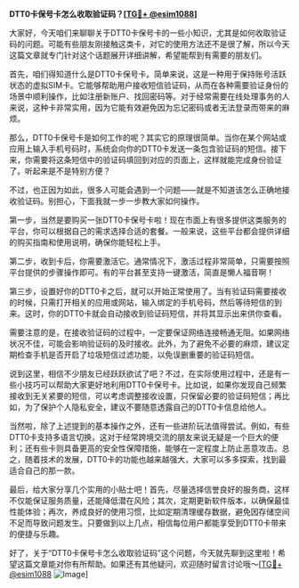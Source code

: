 **DTT0卡保号卡怎么收取验证码？[[TG💪+ @esim1088](https://t.me/s/esim1088)]**

大家好，今天咱们来聊聊关于DTT0卡保号卡的一些小知识，尤其是如何收取验证码的问题。可能有些朋友刚接触这类卡，对它的使用方法还不是很了解，所以今天这篇文章就专门针对这个话题展开详细讲解，希望能帮到有需要的朋友们。

首先，咱们得知道什么是DTT0卡保号卡。简单来说，这是一种用于保持账号活跃状态的虚拟SIM卡。它能够帮助用户接收短信验证码，从而在各种需要验证身份的场景中顺利操作，比如注册新账户、找回密码等。对于经常需要在线处理事务的人来说，这种卡非常实用，因为它能有效避免因为忘记密码或者无法登录而带来的麻烦。

那么，DTT0卡保号卡是如何工作的呢？其实它的原理很简单。当你在某个网站或应用上输入手机号码时，系统会向你的DTT0卡发送一条包含验证码的短信。接下来，你需要将这条短信中的验证码填回到对应的页面上，这样就能完成身份验证了。听起来是不是特别方便？

不过，也正因为如此，很多人可能会遇到一个问题——就是不知道该怎么正确地接收验证码。别担心，下面我就一步一步教大家如何操作。

第一步，当然是要购买一张DTT0卡保号卡啦！现在市面上有很多提供这类服务的平台，你可以根据自己的需求选择合适的套餐。一般来说，这些平台都会提供详细的购买指南和使用说明，确保你能轻松上手。

第二步，收到卡后，你需要激活它。通常情况下，激活过程非常简单，只需要按照平台提供的步骤操作即可。有的平台甚至支持一键激活，简直是懒人福音啊！

第三步，设置好你的DTT0卡之后，就可以开始正常使用了。当有验证码需要接收的时候，只需打开相关的应用或网站，输入绑定的手机号码，然后等待短信的到来。这时，你的DTT0卡就会自动接收到验证码短信，并将其显示出来供你查看。

需要注意的是，在接收验证码的过程中，一定要保证网络连接畅通无阻。如果网络状况不佳，可能会影响验证码的及时接收。此外，为了避免不必要的麻烦，建议定期检查手机是否开启了垃圾短信过滤功能，以免误删重要的验证码短信。

说到这里，相信不少朋友已经跃跃欲试了吧？不过，在实际使用过程中，还是有一些小技巧可以帮助大家更好地利用DTT0卡保号卡。比如说，如果你发现自己频繁接收到无关紧要的短信，可以考虑调整接收设置，只保留必要的验证码短信；再比如，为了保护个人隐私安全，建议不要随意透露自己的DTT0卡信息给他人。

当然啦，除了上述提到的基本操作之外，还有一些进阶玩法值得尝试。例如，有些DTT0卡支持多语言切换，这对于经常跨境交流的朋友来说无疑是一个巨大的便利；还有些卡则具备更高的安全性保障措施，能够在一定程度上防止恶意攻击。总之，随着技术的发展，DTT0卡的功能也越来越强大，大家可以多多探索，找到最适合自己的那一款。

最后，给大家分享几个实用的小贴士吧！首先，尽量选择信誉良好的服务商，这样不仅能保证服务质量，还能降低潜在风险；其次，定期更新软件版本，以确保最佳性能体验；再次，养成良好的使用习惯，比如定期清理缓存数据，避免因存储空间不足而导致问题发生。只要做到以上几点，相信每位用户都能享受到DTT0卡带来的便捷与乐趣。

好了，关于“DTT0卡保号卡怎么收取验证码”这个问题，今天就先聊到这里啦！希望这篇文章能对你有所帮助。如果还有其他疑问，欢迎随时留言讨论哦～[[TG💪+ @esim1088](https://t.me/s/esim1088) ![Image](https://i.postimg.cc/4NQfJmqS/Snipaste-2025-05-13-00-14-12.png)]